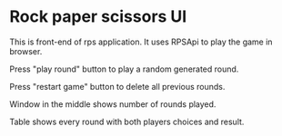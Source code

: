 # Rock paper scissors UI

This is front-end of rps application. It uses RPSApi to play the game in browser.

Press "play round" button to play a random generated round.

Press "restart game" button to delete all previous rounds.

Window in the middle shows number of rounds played.

Table shows every round with both players choices and result.
